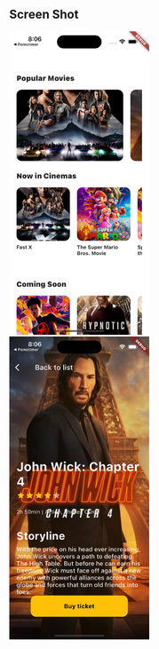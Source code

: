 ## Screen Shot
<img src="./images/Simulator%20Screenshot%20-%20iPhone%2014%20Pro%20-%202023-06-15%20at%2020.06.49.png" width="50%">
<img src="./images/Simulator%20Screenshot%20-%20iPhone%2014%20Pro%20-%202023-06-15%20at%2020.07.45.png" width="50%">
